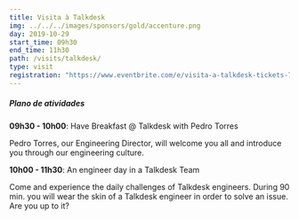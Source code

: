 ```yaml
---
title: Visita à Talkdesk
img: ../../../images/sponsors/gold/accenture.png
day: 2019-10-29
start_time: 09h30
end_time: 11h30
path: /visits/talkdesk/
type: visit
registration: "https://www.eventbrite.com/e/visita-a-talkdesk-tickets-75830586325"
---
```


##### Plano de atividades

**09h30 - 10h00**: Have Breakfast @ Talkdesk with Pedro Torres

Pedro Torres, our Engineering Director, will welcome you all and introduce you through our engineering culture.

**10h00 - 11h30**: An engineer day in a Talkdesk Team

Come and experience the daily challenges of Talkdesk engineers. During 90 min. you will wear the skin of a Talkdesk engineer in order to solve an issue. Are you up to it?
